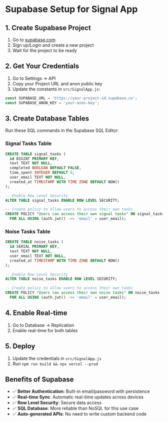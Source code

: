 # Supabase Setup for Signal App

## 1. Create Supabase Project

1. Go to [supabase.com](https://supabase.com)
2. Sign up/Login and create a new project
3. Wait for the project to be ready

## 2. Get Your Credentials

1. Go to Settings → API
2. Copy your Project URL and anon public key
3. Update the constants in `src/SignalApp.js`:

```javascript
const SUPABASE_URL = 'https://your-project-id.supabase.co';
const SUPABASE_ANON_KEY = 'your-anon-key';
```

## 3. Create Database Tables

Run these SQL commands in the Supabase SQL Editor:

### Signal Tasks Table
```sql
CREATE TABLE signal_tasks (
  id BIGINT PRIMARY KEY,
  text TEXT NOT NULL,
  completed BOOLEAN DEFAULT FALSE,
  time_spent INTEGER DEFAULT 0,
  user_email TEXT NOT NULL,
  created_at TIMESTAMP WITH TIME ZONE DEFAULT NOW()
);

-- Enable Row Level Security
ALTER TABLE signal_tasks ENABLE ROW LEVEL SECURITY;

-- Create policy to allow users to access their own tasks
CREATE POLICY "Users can access their own signal tasks" ON signal_tasks
  FOR ALL USING (auth.jwt() ->> 'email' = user_email);
```

### Noise Tasks Table
```sql
CREATE TABLE noise_tasks (
  id SERIAL PRIMARY KEY,
  text TEXT NOT NULL,
  user_email TEXT NOT NULL,
  created_at TIMESTAMP WITH TIME ZONE DEFAULT NOW()
);

-- Enable Row Level Security
ALTER TABLE noise_tasks ENABLE ROW LEVEL SECURITY;

-- Create policy to allow users to access their own tasks
CREATE POLICY "Users can access their own noise tasks" ON noise_tasks
  FOR ALL USING (auth.jwt() ->> 'email' = user_email);
```

## 4. Enable Real-time

1. Go to Database → Replication
2. Enable real-time for both tables

## 5. Deploy

1. Update the credentials in `src/SignalApp.js`
2. Run `npm run build && npx vercel --prod`

## Benefits of Supabase

- ✅ **Better Authentication**: Built-in email/password with persistence
- ✅ **Real-time Sync**: Automatic real-time updates across devices
- ✅ **Row Level Security**: Secure data access
- ✅ **SQL Database**: More reliable than NoSQL for this use case
- ✅ **Auto-generated APIs**: No need to write custom backend code 